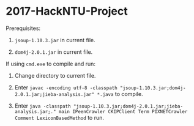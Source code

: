 # 2017-HackNTU-Project

Prerequisites:

1. `jsoup-1.10.3.jar` in current file.

2. `dom4j-2.0.1.jar` in current file.

If using `cmd.exe` to compile and run:

1. Change directory to current file.

2. Enter `javac -encoding utf-8 -classpath "jsoup-1.10.3.jar;dom4j-2.0.1.jar;jieba-analysis.jar" *.java` to compile.

3. Enter `java -classpath "jsoup-1.10.3.jar;dom4j-2.0.1.jar;jieba-analysis.jar;." main IPeenCrawler CKIPClient Term PIXNETCrawler Comment LexiconBasedMethod` to run.
